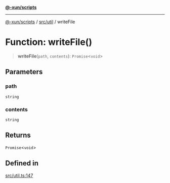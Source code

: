 [**@-xun/scripts**](../../../README.md)

***

[@-xun/scripts](../../../README.md) / [src/util](../README.md) / writeFile

# Function: writeFile()

> **writeFile**(`path`, `contents`): `Promise`\<`void`\>

## Parameters

### path

`string`

### contents

`string`

## Returns

`Promise`\<`void`\>

## Defined in

[src/util.ts:147](https://github.com/Xunnamius/xscripts/blob/12020afea79f1ec674174f8cb4103ac0b46875c5/src/util.ts#L147)
